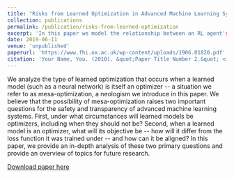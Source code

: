 ```yaml
---
title: "Risks from Learned Optimization in Advanced Machine Learning Systems"
collection: publications
permalink: /publication/risks-from-learned-optimization
excerpt: 'In this paper we model the relationship between an RL agent's function approximator(s) and its learning algorithm as an instance of a principal-agent problem, and use this framework to identify several potential safety problems in powerful (future) RL systems.'
date: 2019-06-11
venue: 'unpublished'
paperurl: 'https://www.fhi.ox.ac.uk/wp-content/uploads/1906.01820.pdf'
citation: 'Your Name, You. (2010). &quot;Paper Title Number 2.&quot; <i>Journal 1</i>. 1(2).'
---
```

We analyze the type of learned optimization that occurs when a learned model (such as a neural network) is itself an optimizer -- a situation we refer to as mesa-optimization, a neologism we introduce in this paper. We believe that the possibility of mesa-optimization raises two important questions for the safety and transparency of advanced machine learning systems. First, under what circumstances will learned models be optimizers, including when they should not be? Second, when a learned model is an optimizer, what will its objective be -- how will it differ from the loss function it was trained under -- and how can it be aligned? In this paper, we provide an in-depth analysis of these two primary questions and provide an overview of topics for future research.

[Download paper here](https://www.fhi.ox.ac.uk/wp-content/uploads/1906.01820.pdf)
